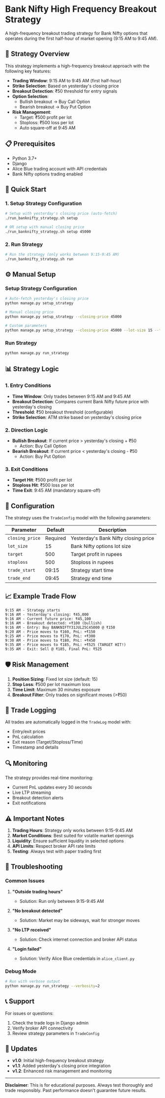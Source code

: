 # Bank Nifty High Frequency Breakout Strategy

A high-frequency breakout trading strategy for Bank Nifty options that operates during the first half-hour of market opening (9:15 AM to 9:45 AM).

## 🎯 Strategy Overview

This strategy implements a high-frequency breakout approach with the following key features:

- **Trading Window**: 9:15 AM to 9:45 AM (first half-hour)
- **Strike Selection**: Based on yesterday's closing price
- **Breakout Detection**: ₹50 threshold for entry signals
- **Option Selection**: 
  - Bullish breakout → Buy Call Option
  - Bearish breakout → Buy Put Option
- **Risk Management**: 
  - Target: ₹500 profit per lot
  - Stoploss: ₹500 loss per lot
  - Auto square-off at 9:45 AM

## 📋 Prerequisites

- Python 3.7+
- Django
- Alice Blue trading account with API credentials
- Bank Nifty options trading enabled

## 🚀 Quick Start

### 1. Setup Strategy Configuration

```bash
# Setup with yesterday's closing price (auto-fetch)
./run_banknifty_strategy.sh setup

# OR setup with manual closing price
./run_banknifty_strategy.sh setup 45000
```

### 2. Run Strategy

```bash
# Run the strategy (only works between 9:15-9:45 AM)
./run_banknifty_strategy.sh run
```

## ⚙️ Manual Setup

### Setup Strategy Configuration

```bash
# Auto-fetch yesterday's closing price
python manage.py setup_strategy

# Manual closing price
python manage.py setup_strategy --closing-price 45000

# Custom parameters
python manage.py setup_strategy --closing-price 45000 --lot-size 15 --target 500 --stoploss 500
```

### Run Strategy

```bash
python manage.py run_strategy
```

## 📊 Strategy Logic

### 1. Entry Conditions
- **Time Window**: Only trades between 9:15 AM and 9:45 AM
- **Breakout Detection**: Compares current Bank Nifty future price with yesterday's closing
- **Threshold**: ₹50 breakout threshold (configurable)
- **Strike Selection**: ATM strike based on yesterday's closing price

### 2. Direction Logic
- **Bullish Breakout**: If current price > yesterday's closing + ₹50
  - Action: Buy Call Option
- **Bearish Breakout**: If current price < yesterday's closing - ₹50
  - Action: Buy Put Option

### 3. Exit Conditions
- **Target Hit**: ₹500 profit per lot
- **Stoploss Hit**: ₹500 loss per lot
- **Time Exit**: 9:45 AM (mandatory square-off)

## 🔧 Configuration

The strategy uses the `TradeConfig` model with the following parameters:

| Parameter | Default | Description |
|-----------|---------|-------------|
| `closing_price` | Required | Yesterday's Bank Nifty closing price |
| `lot_size` | 15 | Bank Nifty options lot size |
| `target` | 500 | Target profit in rupees |
| `stoploss` | 500 | Stoploss in rupees |
| `trade_start` | 09:15 | Strategy start time |
| `trade_end` | 09:45 | Strategy end time |

## 📈 Example Trade Flow

```
9:15 AM - Strategy starts
9:16 AM - Yesterday's closing: ₹45,000
9:16 AM - Current future price: ₹45,100
9:16 AM - Breakout detected: +₹100 (bullish)
9:16 AM - Entry: Buy BANKNIFTY31JUL25C45000 @ ₹150
9:20 AM - Price moves to ₹160, PnL: +₹150
9:25 AM - Price moves to ₹170, PnL: +₹300
9:30 AM - Price moves to ₹180, PnL: +₹450
9:35 AM - Price moves to ₹185, PnL: +₹525 (TARGET HIT!)
9:35 AM - Exit: Sell @ ₹185, Final PnL: ₹525
```

## 🛡️ Risk Management

1. **Position Sizing**: Fixed lot size (default: 15)
2. **Stop Loss**: ₹500 per lot maximum loss
3. **Time Limit**: Maximum 30 minutes exposure
4. **Breakout Filter**: Only trades on significant moves (>₹50)

## 📝 Trade Logging

All trades are automatically logged in the `TradeLog` model with:
- Entry/exit prices
- PnL calculation
- Exit reason (Target/Stoploss/Time)
- Timestamp and details

## 🔍 Monitoring

The strategy provides real-time monitoring:
- Current PnL updates every 30 seconds
- Live LTP streaming
- Breakout detection alerts
- Exit notifications

## ⚠️ Important Notes

1. **Trading Hours**: Strategy only works between 9:15-9:45 AM
2. **Market Conditions**: Best suited for volatile market openings
3. **Liquidity**: Ensure sufficient liquidity in selected options
4. **API Limits**: Respect broker API rate limits
5. **Testing**: Always test with paper trading first

## 🐛 Troubleshooting

### Common Issues

1. **"Outside trading hours"**
   - Solution: Run only between 9:15-9:45 AM

2. **"No breakout detected"**
   - Solution: Market may be sideways, wait for stronger moves

3. **"No LTP received"**
   - Solution: Check internet connection and broker API status

4. **"Login failed"**
   - Solution: Verify Alice Blue credentials in `alice_client.py`

### Debug Mode

```bash
# Run with verbose output
python manage.py run_strategy --verbosity=2
```

## 📞 Support

For issues or questions:
1. Check the trade logs in Django admin
2. Verify broker API connectivity
3. Review strategy parameters in `TradeConfig`

## 🔄 Updates

- **v1.0**: Initial high-frequency breakout strategy
- **v1.1**: Added yesterday's closing price integration
- **v1.2**: Enhanced risk management and monitoring

---

**Disclaimer**: This is for educational purposes. Always test thoroughly and trade responsibly. Past performance doesn't guarantee future results. 